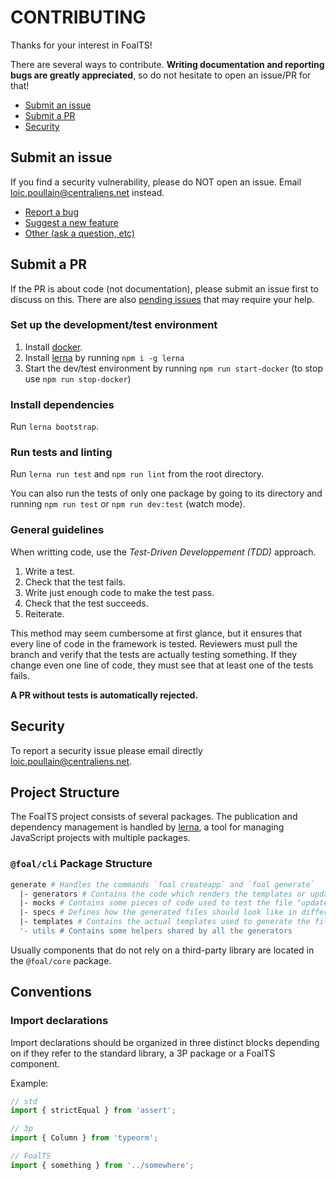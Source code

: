 # CONTRIBUTING

Thanks for your interest in FoalTS!

There are several ways to contribute. **Writing documentation and reporting bugs are greatly appreciated**, so do not hesitate to open an issue/PR for that!

- [Submit an issue](#submit-an-issue)
- [Submit a PR](#submit-a-pr)
- [Security](#security)

## Submit an issue

If you find a security vulnerability, please do NOT open an issue. Email loic.poullain@centraliens.net instead.

- [Report a bug](https://github.com/FoalTS/foal/issues/new)
- [Suggest a new feature](https://github.com/FoalTS/foal/issues/new)
- [Other (ask a question, etc)](https://github.com/FoalTS/foal/issues/new)

## Submit a PR

If the PR is about code (not documentation), please submit an issue first to discuss on this. There are also [pending issues](https://github.com/FoalTS/foal/issues?q=is%3Aissue+is%3Aopen+label%3A%22help+wanted%22) that may require your help.

### Set up the development/test environment

1. Install [docker](https://www.docker.com/).
2. Install [lerna](https://lernajs.io/) by running `npm i -g lerna`
3. Start the dev/test environment by running `npm run start-docker` (to stop use `npm run stop-docker`)

### Install dependencies

Run `lerna bootstrap`.

### Run tests and linting

Run `lerna run test` and `npm run lint` from the root directory.

You can also run the tests of only one package by going to its directory and running `npm run test` or `npm run dev:test` (watch mode).

### General guidelines

When writting code, use the *Test-Driven Developpement (TDD)* approach.
1. Write a test.
2. Check that the test fails.
3. Write just enough code to make the test pass.
4. Check that the test succeeds.
5. Reiterate.

This method may seem cumbersome at first glance, but it ensures that every line of code in the framework is tested. Reviewers must pull the branch and verify that the tests are actually testing something. If they change even one line of code, they must see that at least one of the tests fails.

**A PR without tests is automatically rejected.**

## Security

To report a security issue please email directly loic.poullain@centraliens.net.

## Project Structure

The FoalTS project consists of several packages. The publication and dependency management is handled by [lerna](https://github.com/lerna/lerna), a tool for managing JavaScript projects with multiple packages.

### `@foal/cli` Package Structure

```sh
generate # Handles the commands `foal createapp` and `foal generate`
  |- generators # Contains the code which renders the templates or updates the files
  |- mocks # Contains some pieces of code used to test the file "updaters"
  |- specs # Defines how the generated files should look like in different scenarios (specifications)
  |- templates # Contains the actual templates used to generate the files
  '- utils # Contains some helpers shared by all the generators
```

Usually components that do not rely on a third-party library are located in the `@foal/core` package.

## Conventions

### Import declarations

Import declarations should be organized in three distinct blocks depending on if they refer to the standard library, a 3P package or a FoalTS component.

Example:
```typescript
// std
import { strictEqual } from 'assert';

// 3p
import { Column } from 'typeorm';

// FoalTS
import { something } from '../somewhere';
```
